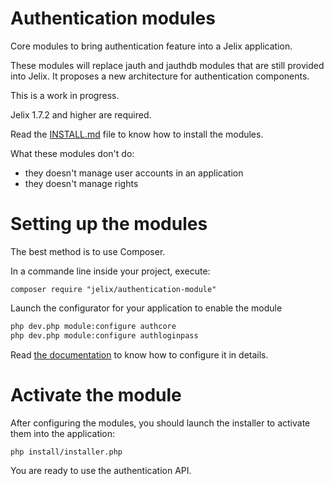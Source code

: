Authentication modules
======================

Core modules to bring authentication feature into a Jelix application.

These modules will replace jauth and jauthdb modules that are still provided
into Jelix. It proposes a new architecture for authentication components.

This is a work in progress.

Jelix 1.7.2 and higher are required.


Read the [INSTALL.md](INSTALL.md) file to know how to install the modules.
  
What these modules don't do:

- they doesn't manage user accounts in an application
- they doesn't manage rights 


Setting up the modules
======================

The best method is to use Composer.

In a commande line inside your project, execute:

```
composer require "jelix/authentication-module"
```

Launch the configurator for your application to enable the module

```bash
php dev.php module:configure authcore
php dev.php module:configure authloginpass
```

Read [the documentation](docs/en/index.md) to know how to configure it in details.

Activate the module
===================

After configuring the modules, you should launch the installer to activate 
them into the application:

```bash
php install/installer.php
```

You are ready to use the authentication API.
